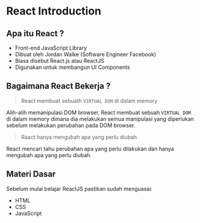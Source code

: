 # React Introduction

## Apa itu React ?

- Front-end JavaScript Library
- Dibuat oleh Jordan Walke (Software Engineer Facebook)
- Biasa disebut React.js atau ReactJS
- Digunakan untuk membangun UI Components

## Bagaimana React Bekerja ?

> React membuat sebuath <code>VIRTUAL DOM</code> di dalam memory

Alih-alih memanipulasi DOM browser, React membuat sebuah <code>VIRTUAL DOM</code> di dalam memory dimana dia melakukan semua manipulasi yang diperlukan sebelum melakukan perubahan pada DOM browser.

> Raact hanya mengubah apa yang perlu diubah

React mencari tahu perubahan apa yang perlu dilakukan dan hanya mengubah apa yang perlu diubah.

## Materi Dasar

Sebelum mulai belajar ReactJS pastikan sudah menguasai:

- HTML
- CSS
- JavaScript
